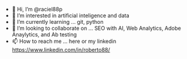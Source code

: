 - 👋 Hi, I’m @raciel88p
- 👀 I’m interested in artificial inteligence and data 
- 🌱 I’m currently learning ... git, python
- 💞️ I’m looking to collaborate on ... SEO with AI, Web Analytics, Adobe Anaylytics, and Ab testing 
- 📫 How to reach me ... here or my linkedin  https://www.linkedin.com/in/roberto88/

<!---
raciel88p/raciel88p is a ✨ special ✨ repository because its `README.md` (this file) appears on your GitHub profile.
You can click the Preview link to take a look at your changes.
--->

